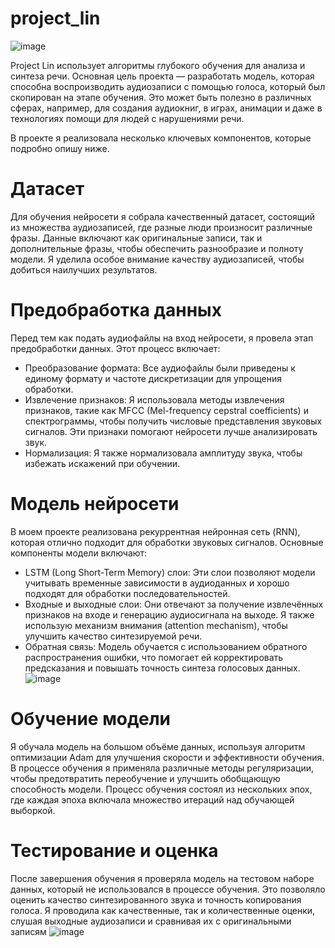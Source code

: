 # project_lin
![image](https://github.com/user-attachments/assets/c4f8b9cf-c845-4850-b3a9-49f60bf3e433)

Project Lin использует алгоритмы глубокого обучения для анализа и синтеза речи. Основная цель проекта — разработать модель, которая способна воспроизводить аудиозаписи с помощью голоса, который был скопирован на этапе обучения. Это может быть полезно в различных сферах, например, для создания аудиокниг, в играх, анимации и даже в технологиях помощи для людей с нарушениями речи.

В проекте я реализовала несколько ключевых компонентов, которые подробно опишу ниже.

# Датасет

Для обучения нейросети я собрала качественный датасет, состоящий из множества аудиозаписей, где разные люди произносит различные фразы. Данные включают как оригинальные записи, так и дополнительные фразы, чтобы обеспечить разнообразие и полноту модели. Я уделила особое внимание качеству аудиозаписей, чтобы добиться наилучших результатов.

# Предобработка данных

Перед тем как подать аудиофайлы на вход нейросети, я провела этап предобработки данных. Этот процесс включает:

- Преобразование формата: Все аудиофайлы были приведены к единому формату и частоте дискретизации для упрощения обработки.
- Извлечение признаков: Я использовала методы извлечения признаков, такие как MFCC (Mel-frequency cepstral coefficients) и спектрограммы, чтобы получить числовые представления звуковых сигналов. Эти признаки помогают нейросети лучше анализировать звук.
- Нормализация: Я также нормализовала амплитуду звука, чтобы избежать искажений при обучении.

# Модель нейросети

В моем проекте реализована рекуррентная нейронная сеть (RNN), которая отлично подходит для обработки звуковых сигналов. Основные компоненты модели включают:

- LSTM (Long Short-Term Memory) слои: Эти слои позволяют модели учитывать временные зависимости в аудиоданных и хорошо подходят для обработки последовательностей.
- Входные и выходные слои: Они отвечают за получение извлечённых признаков на входе и генерацию аудиосигнала на выходе. Я также использую механизм внимания (attention mechanism), чтобы улучшить качество синтезируемой речи.
- Обратная связь: Модель обучается с использованием обратного распространения ошибки, что помогает ей корректировать предсказания и повышать точность синтеза голосовых данных.
![image](https://github.com/user-attachments/assets/68b2f7ed-4df9-4b0f-8936-97535648f31a)

# Обучение модели

Я обучала модель на большом объёме данных, используя алгоритм оптимизации Adam для улучшения скорости и эффективности обучения. В процессе обучения я применяла различные методы регуляризации, чтобы предотвратить переобучение и улучшить обобщающую способность модели. Процесс обучения состоял из нескольких эпох, где каждая эпоха включала множество итераций над обучающей выборкой.

# Тестирование и оценка

После завершения обучения я проверяла модель на тестовом наборе данных, который не использовался в процессе обучения. Это позволяло оценить качество синтезированного звука и точность копирования голоса. Я проводила как качественные, так и количественные оценки, слушая выходные аудиозаписи и сравнивая их с оригинальными записям
![image](https://github.com/user-attachments/assets/a9866763-115e-402c-b79f-b92a78a32cdd)
